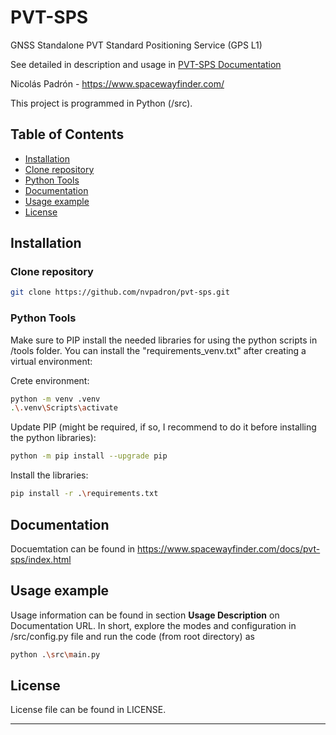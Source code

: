 # PVT-SPS
GNSS Standalone PVT Standard Positioning Service (GPS L1)

See detailed in description and usage in [PVT-SPS Documentation](https://www.spacewayfinder.com/docs/pvt-sps/index.html)


Nicolás Padrón - https://www.spacewayfinder.com/

This project is programmed in Python (/src).

## Table of Contents

- [Installation](#installation)
- [Clone repository](#clone-repository)
- [Python Tools](#python-tools)
- [Documentation](#documentation)
- [Usage example](#usage-example)
- [License](#license)

## Installation
### Clone repository
```bash
git clone https://github.com/nvpadron/pvt-sps.git
```
### Python Tools

Make sure to PIP install the needed libraries for using the python scripts in /tools folder. You can install the "requirements_venv.txt" after creating a virtual environment:

Crete environment:
```bash
python -m venv .venv
.\.venv\Scripts\activate
```
Update PIP (might be required, if so, I recommend to do it before installing the python libraries):
```bash
python -m pip install --upgrade pip
```
Install the libraries:
```bash
pip install -r .\requirements.txt
```

## Documentation
Docuemtation can be found in https://www.spacewayfinder.com/docs/pvt-sps/index.html

## Usage example
Usage information can be found in section **Usage Description** on Documentation URL.
In short, explore the modes and configuration in /src/config.py file and run the code (from root directory) as
```bash
python .\src\main.py
```

## License
License file can be found in LICENSE.

------------------------